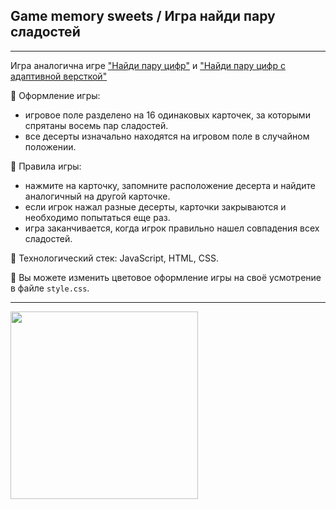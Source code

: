 ## Game memory sweets / Игра найди пару сладостей    

****


Игра аналогична игре ["Найди пару цифр"](https://github.com/Frontess/Game_memory_numbers) и ["Найди пару цифр с адаптивной версткой"](https://github.com/Frontess/Memory-game)

:doughnut: Оформление игры: 
- игровое поле разделено на 16 одинаковых карточек, за которыми спрятаны восемь пар сладостей.
- все десерты изначально находятся на игровом поле в случайном положении.

:doughnut: Правила игры: 
- нажмите на карточку, запомните расположение десерта и найдите аналогичный на другой картoчке.
- если игрок нажал разные десерты, карточки закрываются и необходимо попытаться еще раз.
- игра заканчивается, когда игрок правильно нашел совпадения всех сладостей.

:doughnut: Технологический стек: JavaScript, HTML, CSS.

:100: Вы можете изменить цветовое оформление игры на своё усмотрение в файле `style.css`.    

****


<div id="footer">
  
<img src="https://media.giphy.com/media/v1.Y2lkPTc5MGI3NjExNnc5aW1mZjBiajFvYTgzdWZ5MGRncmVsZ203ZWYzeWNzenpmYzgxdSZlcD12MV9pbnRlcm5hbF9naWZfYnlfaWQmY3Q9Zw/4w3xNt1BpCYiQ/giphy.gif" width="300" />

</div>
